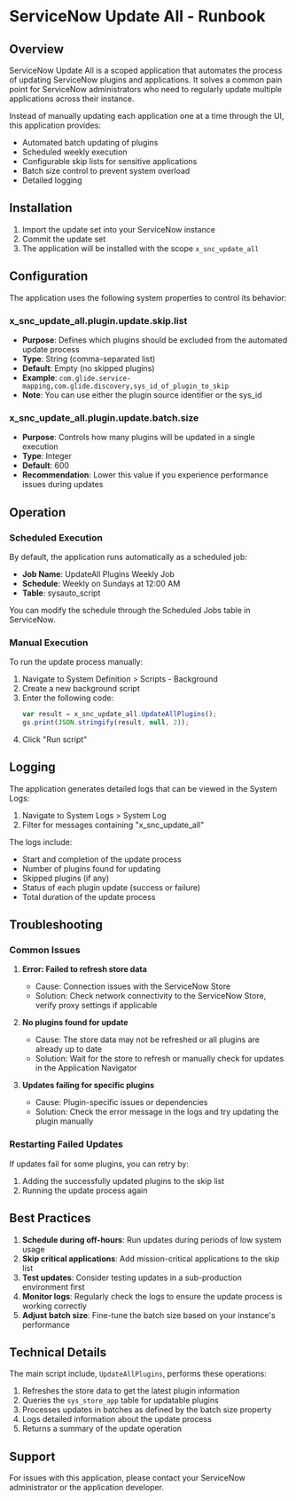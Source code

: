 # ServiceNow Update All - Runbook

## Overview

ServiceNow Update All is a scoped application that automates the process of updating ServiceNow plugins and applications. It solves a common pain point for ServiceNow administrators who need to regularly update multiple applications across their instance.

Instead of manually updating each application one at a time through the UI, this application provides:
- Automated batch updating of plugins
- Scheduled weekly execution
- Configurable skip lists for sensitive applications
- Batch size control to prevent system overload
- Detailed logging

## Installation

1. Import the update set into your ServiceNow instance
2. Commit the update set
3. The application will be installed with the scope `x_snc_update_all`

## Configuration

The application uses the following system properties to control its behavior:

### x_snc_update_all.plugin.update.skip.list

* **Purpose**: Defines which plugins should be excluded from the automated update process
* **Type**: String (comma-separated list)
* **Default**: Empty (no skipped plugins)
* **Example**: `com.glide.service-mapping,com.glide.discovery,sys_id_of_plugin_to_skip`
* **Note**: You can use either the plugin source identifier or the sys_id

### x_snc_update_all.plugin.update.batch.size

* **Purpose**: Controls how many plugins will be updated in a single execution
* **Type**: Integer
* **Default**: 600
* **Recommendation**: Lower this value if you experience performance issues during updates

## Operation

### Scheduled Execution

By default, the application runs automatically as a scheduled job:

* **Job Name**: UpdateAll Plugins Weekly Job
* **Schedule**: Weekly on Sundays at 12:00 AM
* **Table**: sysauto_script

You can modify the schedule through the Scheduled Jobs table in ServiceNow.

### Manual Execution

To run the update process manually:

1. Navigate to System Definition > Scripts - Background
2. Create a new background script
3. Enter the following code:
   ```javascript
   var result = x_snc_update_all.UpdateAllPlugins();
   gs.print(JSON.stringify(result, null, 2));
   ```
4. Click "Run script"

## Logging

The application generates detailed logs that can be viewed in the System Logs:

1. Navigate to System Logs > System Log
2. Filter for messages containing "x_snc_update_all"

The logs include:
- Start and completion of the update process
- Number of plugins found for updating
- Skipped plugins (if any)
- Status of each plugin update (success or failure)
- Total duration of the update process

## Troubleshooting

### Common Issues

1. **Error: Failed to refresh store data**
   * Cause: Connection issues with the ServiceNow Store
   * Solution: Check network connectivity to the ServiceNow Store, verify proxy settings if applicable

2. **No plugins found for update**
   * Cause: The store data may not be refreshed or all plugins are already up to date
   * Solution: Wait for the store to refresh or manually check for updates in the Application Navigator

3. **Updates failing for specific plugins**
   * Cause: Plugin-specific issues or dependencies
   * Solution: Check the error message in the logs and try updating the plugin manually

### Restarting Failed Updates

If updates fail for some plugins, you can retry by:
1. Adding the successfully updated plugins to the skip list 
2. Running the update process again

## Best Practices

1. **Schedule during off-hours**: Run updates during periods of low system usage
2. **Skip critical applications**: Add mission-critical applications to the skip list
3. **Test updates**: Consider testing updates in a sub-production environment first
4. **Monitor logs**: Regularly check the logs to ensure the update process is working correctly
5. **Adjust batch size**: Fine-tune the batch size based on your instance's performance

## Technical Details

The main script include, `UpdateAllPlugins`, performs these operations:
1. Refreshes the store data to get the latest plugin information
2. Queries the `sys_store_app` table for updatable plugins
3. Processes updates in batches as defined by the batch size property
4. Logs detailed information about the update process
5. Returns a summary of the update operation

## Support

For issues with this application, please contact your ServiceNow administrator or the application developer. 
